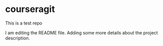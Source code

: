 # courseragit
This is a test repo

I am editing the README file. Adding some more details about the project description.
